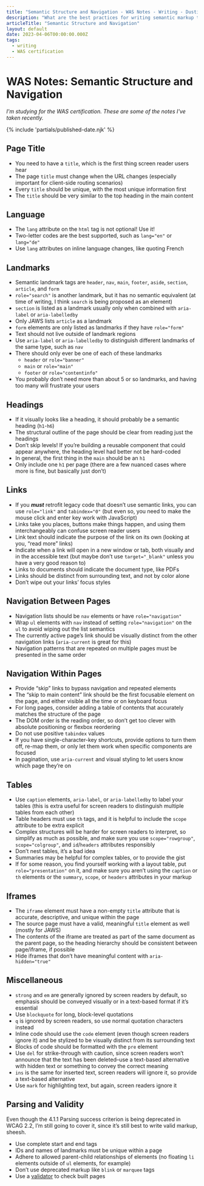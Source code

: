 ```yaml
---
title: "Semantic Structure and Navigation - WAS Notes - Writing - Dustin Whisman"
description: "What are the best practices for writing semantic markup that is as accessible as possible?"
articleTitle: "Semantic Structure and Navigation"
layout: default
date: 2023-04-06T00:00:00.000Z
tags:
  - writing
  - WAS certification
---
```


# WAS Notes: Semantic Structure and Navigation

_I'm studying for the WAS certification. These are some of the notes I've taken recently._

{% include 'partials/published-date.njk' %}

## Page Title

- You need to have a `title`, which is the first thing screen reader users hear
- The page `title` must change when the URL changes (especially important for client-side routing scenarios)
- Every `title` should be unique, with the most unique information first
- The `title` should be very similar to the top heading in the main content

## Language

- The `lang` attribute on the `html` tag is not optional! Use it!
- Two-letter codes are the best supported, such as `lang="en"` or `lang="de"`
- Use `lang` attributes on inline language changes, like quoting French

## Landmarks

- Semantic landmark tags are `header`, `nav`, `main`, `footer`, `aside`, `section`, `article`, and `form`
- `role="search"` is another landmark, but it has no semantic equivalent (at time of writing, I think `search` is being proposed as an element)
- `section` is listed as a landmark usually only when combined with `aria-label` or `aria-labelledby`
- Only JAWS lists `article` as a landmark
- `form` elements are only listed as landmarks if they have `role="form"`
- Text should not live outside of landmark regions
- Use `aria-label` or `aria-labelledby` to distinguish different landmarks of the same type, such as `nav`
- There should only ever be one of each of these landmarks
  - `header` or `role="banner"`
  - `main` or `role="main"`
  - `footer` or `role="contentinfo"`
- You probably don’t need more than about 5 or so landmarks, and having too many will frustrate your users

## Headings

- If it visually looks like a heading, it should probably be a semantic heading (`h1`-`h6`)
- The structural outline of the page should be clear from reading just the headings
- Don’t skip levels! If you’re building a reusable component that could appear anywhere, the heading level had better not be hard-coded
- In general, the first thing in the `main` should be an `h1`
- Only include one `h1` per page (there are a few nuanced cases where more is fine, but basically just don’t)

## Links

- If you *****must***** retrofit legacy code that doesn’t use semantic links, you can use `role="link"` and `tabindex="0"` (but even so, you need to make the mouse click and enter key work with JavaScript)
- Links take you places, buttons make things happen, and using them interchangeably can confuse screen reader users
- Link text should indicate the purpose of the link on its own (looking at you, “read more” links)
- Indicate when a link will open in a new window or tab, both visually and in the accessible text (but maybe don’t use `target="_blank"` unless you have a very good reason to)
- Links to documents should indicate the document type, like PDFs
- Links should be distinct from surrounding text, and not by color alone
- Don’t wipe out your links’ focus styles

## Navigation Between Pages

- Navigation lists should be `nav` elements or have `role="navigation"`
- Wrap `ul` elements with `nav` instead of setting `role="navigation"` on the `ul` to avoid wiping out the list semantics
- The currently active page’s link should be visually distinct from the other navigation links (`aria-current` is great for this)
- Navigation patterns that are repeated on multiple pages must be presented in the same order

## Navigation Within Pages

- Provide “skip” links to bypass navigation and repeated elements
- The “skip to main content” link should be the first focusable element on the page, and either visible all the time or on keyboard focus
- For long pages, consider adding a table of contents that accurately matches the structure of the page
- The DOM order is the reading order, so don’t get too clever with absolute positioning or flexbox reordering
- Do not use positive `tabindex` values
- If you have single-character-key shortcuts, provide options to turn them off, re-map them, or only let them work when specific components are focused
- In pagination, use `aria-current` and visual styling to let users know which page they’re on

## Tables

- Use `caption` elements, `aria-label`, or `aria-labelledby` to label your tables (this is extra useful for screen readers to distinguish multiple tables from each other)
- Table headers must use `th` tags, and it is helpful to include the `scope` attribute to be extra explicit
- Complex structures will be harder for screen readers to interpret, so simplify as much as possible, and make sure you use `scope="rowgroup"`, `scope="colgroup"`, and `id`/`headers` attributes responsibly
- Don’t nest tables, it’s a bad idea
- Summaries may be helpful for complex tables, or to provide the gist
- If for some reason, you find yourself working with a layout table, put `role="presentation"` on it, and make sure you aren’t using the `caption` or `th` elements or the `summary`, `scope`, or `headers` attributes in your markup

## Iframes

- The `iframe` element must have a non-empty `title` attribute that is accurate, descriptive, and unique within the page
- The source page must have a valid, meaningful `title` element as well (mostly for JAWS)
- The contents of the iframe are treated as part of the same document as the parent page, so the heading hierarchy should be consistent between page/iframe, if possible
- Hide iframes that don’t have meaningful content with `aria-hidden="true"`

## Miscellaneous

- `strong` and `em` are generally ignored by screen readers by default, so emphasis should be conveyed visually or in a text-based format if it’s essential
- Use `blockquote` for long, block-level quotations
- `q` is ignored by screen readers, so use normal quotation characters instead
- Inline code should use the `code` element (even though screen readers ignore it) and be stylized to be visually distinct from its surrounding text
- Blocks of code should be formatted with the `pre` element
- Use `del` for strike-through with caution, since screen readers won’t announce that the text has been deleted–use a text-based alternative with hidden text or something to convey the correct meaning
- `ins` is the same for inserted text, screen readers will ignore it, so provide a text-based alternative
- Use `mark` for highlighting text, but again, screen readers ignore it

## Parsing and Validity

Even though the 4.1.1 Parsing success criterion is being deprecated in WCAG 2.2, I’m still going to cover it, since it’s still best to write valid markup, sheesh.

- Use complete start and end tags
- IDs and names of landmarks must be unique within a page
- Adhere to allowed parent-child relationships of elements (no floating `li` elements outside of `ul` elements, for example)
- Don’t use deprecated markup like `blink` or `marquee` tags
- Use a [validator](http://validator.w3.org/) to check built pages
